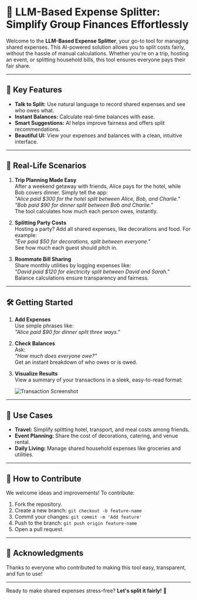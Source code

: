 # 💸 LLM-Based Expense Splitter: Simplify Group Finances Effortlessly

Welcome to the **LLM-Based Expense Splitter**, your go-to tool for managing shared expenses. This AI-powered solution allows you to split costs fairly, without the hassle of manual calculations. Whether you're on a trip, hosting an event, or splitting household bills, this tool ensures everyone pays their fair share.

---

## 🌟 Key Features

- **Talk to Split:** Use natural language to record shared expenses and see who owes what.
- **Instant Balances:** Calculate real-time balances with ease.
- **Smart Suggestions:** AI helps improve fairness and offers split recommendations.
- **Beautiful UI:** View your expenses and balances with a clean, intuitive interface.

---

## 🚀 Real-Life Scenarios

1. **Trip Planning Made Easy**  
    After a weekend getaway with friends, Alice pays for the hotel, while Bob covers dinner. Simply tell the app:  
    *"Alice paid $300 for the hotel split between Alice, Bob, and Charlie."*  
    *"Bob paid $90 for dinner split between Bob and Charlie."*  
    The tool calculates how much each person owes, instantly.

2. **Splitting Party Costs**  
    Hosting a party? Add all shared expenses, like decorations and food. For example:  
    *"Eve paid $50 for decorations, split between everyone."*  
    See how much each guest should pitch in.

3. **Roommate Bill Sharing**  
    Share monthly utilities by logging expenses like:  
    *"David paid $120 for electricity split between David and Sarah."*  
    Balance calculations ensure transparency and fairness.

---

## 🛠️ Getting Started

1. **Add Expenses**  
    Use simple phrases like:  
    *"Alice paid $90 for dinner split three ways."*

2. **Check Balances**  
    Ask:  
    *"How much does everyone owe?"*  
    Get an instant breakdown of who owes or is owed.

3. **Visualize Results**  
    View a summary of your transactions in a sleek, easy-to-read format:

    ![Transaction Screenshot](https://via.placeholder.com/500x300)

---

## 💼 Use Cases

- **Travel:** Simplify splitting hotel, transport, and meal costs among friends.
- **Event Planning:** Share the cost of decorations, catering, and venue rental.
- **Daily Living:** Manage shared household expenses like groceries and utilities.

---

## 🙌 How to Contribute

We welcome ideas and improvements! To contribute:

1. Fork the repository.
2. Create a new branch: `git checkout -b feature-name`
3. Commit your changes: `git commit -m 'Add feature'`
4. Push to the branch: `git push origin feature-name`
5. Open a pull request.

---

## 🤝 Acknowledgments

Thanks to everyone who contributed to making this tool easy, transparent, and fun to use!

---

Ready to make shared expenses stress-free? **Let's split it fairly!** 💸


